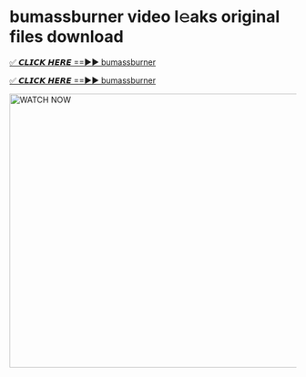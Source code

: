 # bumassburner video l𝚎aks original files download

<p><a href="https://mediafirer.com/bumassburner&ref=titik" rel="nofollow">✅ 𝘾𝙇𝙄𝘾𝙆 𝙃𝙀𝙍𝙀 ==►► bumassburner</a></p>

<p><a href="https://mediafirer.com/bumassburner&ref=titik" rel="nofollow">✅ 𝘾𝙇𝙄𝘾𝙆 𝙃𝙀𝙍𝙀 ==►► bumassburner</a></p>

<p><a rel="nofollow" title="WATCH NOW" href="https://mediafirer.com/bumassburner&ref=titik"><img border="bumassburner" height="480" width="854" title="WATCH NOW" alt="WATCH NOW" src="https://i.imgur.com/WiGg2rx.gif"></a></p>